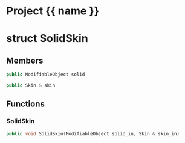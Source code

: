 <script setup>
import {useRoute} from 'vitepress'
const {path} = useRoute()
const tokens = path.split('/')
const words = tokens[2].split('-');
for (let i = 0; i < words.length; i++) {
    words[i] = words[i].charAt(0).toUpperCase() + words[i].slice(1);
    words[i] = words[i].replace('geode', 'Geode')
}
const name = words.join('-');
</script>
# Project {{ name }}

# struct SolidSkin


## Members

```cpp
public ModifiableObject solid

```

```cpp
public Skin & skin

```



## Functions

### SolidSkin

```cpp
public void SolidSkin(ModifiableObject solid_in, Skin & skin_in)
```




